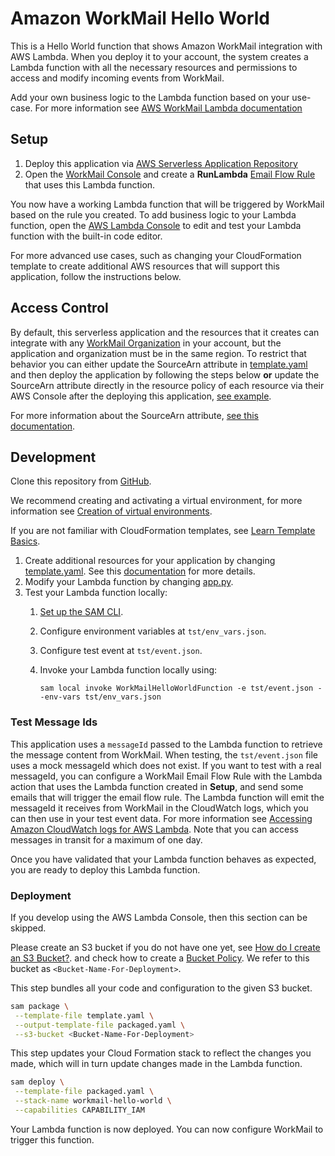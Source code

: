 # Amazon WorkMail Hello World

This is a Hello World function that shows Amazon WorkMail integration 
with AWS Lambda. When you deploy it to your account, the system creates a 
Lambda function with all the necessary resources and permissions to access and modify incoming events from WorkMail.

Add your own business logic to the Lambda function based on your use-case.
For more information see [AWS WorkMail Lambda documentation](https://docs.aws.amazon.com/workmail/latest/adminguide/lambda.html)


## Setup
1. Deploy this application via [AWS Serverless Application Repository](https://serverlessrepo.aws.amazon.com/applications/arn:aws:serverlessrepo:us-east-1:489970191081:applications~workmail-hello-world-python)
2. Open the [WorkMail Console](https://console.aws.amazon.com/workmail/) and create a **RunLambda** [Email Flow Rule](https://docs.aws.amazon.com/workmail/latest/adminguide/create-email-rules.html) that uses this Lambda function.

You now have a working Lambda function that will be triggered by WorkMail based on the rule you created. To add business logic to your Lambda function, open the [AWS Lambda Console](https://us-east-1.console.aws.amazon.com/lambda/home?region=us-east-1#/functions) to edit and test your Lambda function with the built-in code editor.

For more advanced use cases, such as changing your CloudFormation template to create additional AWS resources that will support this application, follow the instructions below.

## Access Control
By default, this serverless application and the resources that it creates can integrate with any [WorkMail Organization](https://docs.aws.amazon.com/workmail/latest/adminguide/organizations_overview.html) in your account, but the application and organization must be in the same region. To restrict that behavior you can either update the SourceArn attribute in [template.yaml](https://github.com/aws-samples/amazon-workmail-lambda-templates/blob/master/workmail-hello-world-python/template.yaml)
and then deploy the application by following the steps below **or** update the SourceArn attribute directly in the resource policy of each resource via their AWS Console after the deploying this application, [see example](https://docs.aws.amazon.com/lambda/latest/dg/access-control-resource-based.html). 

For more information about the SourceArn attribute, [see this documentation](https://docs.aws.amazon.com/IAM/latest/UserGuide/reference_policies_condition-keys.html#condition-keys-sourcearn).

## Development
Clone this repository from [GitHub](https://github.com/aws-samples/amazon-workmail-lambda-templates).

We recommend creating and activating a virtual environment, for more information see [Creation of virtual environments](https://docs.python.org/3/library/venv.html).

If you are not familiar with CloudFormation templates, see [Learn Template Basics](https://docs.aws.amazon.com/AWSCloudFormation/latest/UserGuide/gettingstarted.templatebasics.html).

1. Create additional resources for your application by changing [template.yaml](https://github.com/aws-samples/amazon-workmail-lambda-templates/blob/master/workmail-hello-world-python/template.yaml). See this [documentation](https://docs.aws.amazon.com/AWSCloudFormation/latest/UserGuide/template-reference.html) for more details.
2. Modify your Lambda function by changing [app.py](https://github.com/aws-samples/amazon-workmail-lambda-templates/blob/master/workmail-hello-world-python/src/app.py).
3. Test your Lambda function locally:
    1. [Set up the SAM CLI](https://aws.amazon.com/serverless/sam/).
    2. Configure environment variables at `tst/env_vars.json`.
    3. Configure test event at `tst/event.json`.
    4. Invoke your Lambda function locally using:
    
        `sam local invoke WorkMailHelloWorldFunction -e tst/event.json --env-vars tst/env_vars.json`

### Test Message Ids
This application uses a `messageId` passed to the Lambda function to retrieve the message content from WorkMail. When testing, the `tst/event.json` file uses a mock messageId which does not exist. If you want to test with a real messageId, you can configure a WorkMail Email Flow Rule with the Lambda action that uses the Lambda function created in **Setup**, and send some emails that will trigger the email flow rule. The Lambda function will emit the messageId it receives from WorkMail in the CloudWatch logs, which you can
then use in your test event data. For more information see [Accessing Amazon CloudWatch logs for AWS Lambda](https://docs.aws.amazon.com/lambda/latest/dg/monitoring-cloudwatchlogs.html). Note that you can access messages in transit for a maximum of one day.

Once you have validated that your Lambda function behaves as expected, you are ready to deploy this Lambda function.

### Deployment
If you develop using the AWS Lambda Console, then this section can be skipped.

Please create an S3 bucket if you do not have one yet, see [How do I create an S3 Bucket?](https://docs.aws.amazon.com/AmazonS3/latest/user-guide/create-bucket.html).
and check how to create a [Bucket Policy](https://docs.aws.amazon.com/serverlessrepo/latest/devguide/serverlessrepo-how-to-publish.html#publishing-application-through-cli).
We refer to this bucket as `<Bucket-Name-For-Deployment>`.

This step bundles all your code and configuration to the given S3 bucket. 

```bash
sam package \
 --template-file template.yaml \
 --output-template-file packaged.yaml \
 --s3-bucket <Bucket-Name-For-Deployment>
```

This step updates your Cloud Formation stack to reflect the changes you made, which will in turn update changes made in the Lambda function.
```bash
sam deploy \
 --template-file packaged.yaml \
 --stack-name workmail-hello-world \
 --capabilities CAPABILITY_IAM
```
Your Lambda function is now deployed. You can now configure WorkMail to trigger this function.
